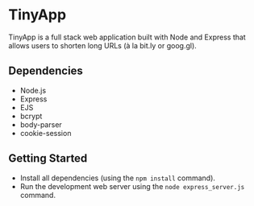 # TinyApp

TinyApp is a full stack web application built with Node and Express that allows users to shorten long URLs (à la bit.ly or goog.gl).

## Dependencies

- Node.js
- Express
- EJS
- bcrypt
- body-parser
- cookie-session

## Getting Started

- Install all dependencies (using the `npm install` command).
- Run the development web server using the `node express_server.js` command.
